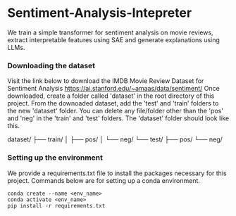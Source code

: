 # Sentiment-Analysis-Intepreter

We train a simple transformer for sentiment analysis on movie reviews, extract interpretable features using SAE and generate explanations using LLMs. 

### Downloading the dataset

Visit the link below to download the IMDB Movie Review Dataset for Sentiment Analysis
https://ai.stanford.edu/~amaas/data/sentiment/
Once downloaded, create a folder called 'dataset' in the root directory of this project. From the downoaded dataset, add the 'test' and 'train' folders to the new 'dataset' folder. You can delete any file/folder other than the 'pos' and 'neg' in the 'train' and 'test' folders. The 'dataset' folder should look like this.

dataset/
├── train/
│   ├── pos/
│   └── neg/
└── test/
    ├── pos/
    └── neg/
    
### Setting up the environment

We provide a requirements.txt file to install the packages necessary for this project. Commands below are for setting up a conda environment.

```
conda create --name <env_name>
conda activate <env_name>
pip install -r requirements.txt
```







